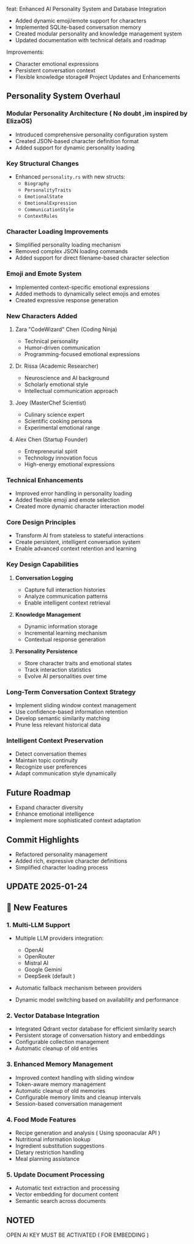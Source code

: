 feat: Enhanced AI Personality System and Database Integration

- Added dynamic emoji/emote support for characters
- Implemented SQLite-based conversation memory
- Created modular personality and knowledge management system
- Updated documentation with technical details and roadmap

Improvements:
- Character emotional expressions
- Persistent conversation context
- Flexible knowledge storage# Project Updates and Enhancements

## Personality System Overhaul

### Modular Personality Architecture ( No doubt ,im inspired by ElizaOS)
- Introduced comprehensive personality configuration system
- Created JSON-based character definition format
- Added support for dynamic personality loading

### Key Structural Changes
- Enhanced `personality.rs` with new structs:
  - `Biography`
  - `PersonalityTraits`
  - `EmotionalState`
  - `EmotionalExpression`
  - `CommunicationStyle`
  - `ContextRules`

### Character Loading Improvements
- Simplified personality loading mechanism
- Removed complex JSON loading commands
- Added support for direct filename-based character selection

### Emoji and Emote System
- Implemented context-specific emotional expressions
- Added methods to dynamically select emojis and emotes
- Created expressive response generation

### New Characters Added
1. Zara "CodeWizard" Chen (Coding Ninja)
   - Technical personality
   - Humor-driven communication
   - Programming-focused emotional expressions

2. Dr. Rissa (Academic Researcher)
   - Neuroscience and AI background
   - Scholarly emotional style
   - Intellectual communication approach

3. Joey (MasterChef Scientist)
   - Culinary science expert
   - Scientific cooking persona
   - Experimental emotional range

4. Alex Chen (Startup Founder)
   - Entrepreneurial spirit
   - Technology innovation focus
   - High-energy emotional expressions

### Technical Enhancements
- Improved error handling in personality loading
- Added flexible emoji and emote selection
- Created more dynamic character interaction model

### Core Design Principles
- Transform AI from stateless to stateful interactions
- Create persistent, intelligent conversation system
- Enable advanced context retention and learning

### Key Design Capabilities
1. **Conversation Logging**
   - Capture full interaction histories
   - Analyze communication patterns
   - Enable intelligent context retrieval

2. **Knowledge Management**
   - Dynamic information storage
   - Incremental learning mechanism
   - Contextual response generation

3. **Personality Persistence**
   - Store character traits and emotional states
   - Track interaction statistics
   - Evolve AI personalities over time

### Long-Term Conversation Context Strategy
- Implement sliding window context management
- Use confidence-based information retention
- Develop semantic similarity matching
- Prune less relevant historical data

### Intelligent Context Preservation
- Detect conversation themes
- Maintain topic continuity
- Recognize user preferences
- Adapt communication style dynamically

## Future Roadmap
- Expand character diversity
- Enhance emotional intelligence
- Implement more sophisticated context adaptation

## Commit Highlights
- Refactored personality management
- Added rich, expressive character definitions
- Simplified character loading process


## UPDATE 2025-01-24

## 🚀 New Features

### 1. Multi-LLM Support
- Multiple LLM providers integration:
  - OpenAI 
  - OpenRouter
  - Mistral AI
  - Google Gemini
  - DeepSeek (default )

- Automatic fallback mechanism between providers

- Dynamic model switching based on availability and performance

### 2. Vector Database Integration
- Integrated Qdrant vector database for efficient similarity search
- Persistent storage of conversation history and embeddings
- Configurable collection management
- Automatic cleanup of old entries

### 3. Enhanced Memory Management
- Improved context handling with sliding window
- Token-aware memory management
- Automatic cleanup of old memories
- Configurable memory limits and cleanup intervals
- Session-based conversation management

### 4. Food Mode Features
- Recipe generation and analysis ( Using spoonacular API )
- Nutritional information lookup
- Ingredient substitution suggestions
- Dietary restriction handling
- Meal planning assistance

### 5. Update Document Processing
- Automatic text extraction and processing
- Vector embedding for document content
- Semantic search across documents

## NOTED 
OPEN AI KEY MUST BE ACTIVATED ( FOR EMBEDDING )